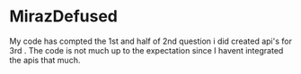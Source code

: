 # MirazDefused
My code has compted the 1st and half of 2nd question i did created api's for 3rd . The code is not much up to the expectation since I havent integrated the apis that much. 
